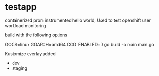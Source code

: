 # testapp
containerized prom instrumented hello world,
Used to test openshift user workload monitoring

build with the following options

GOOS=linux GOARCH=amd64 CGO_ENABLED=0 go build -o main main.go

Kustomize overlay added
- dev
- staging
